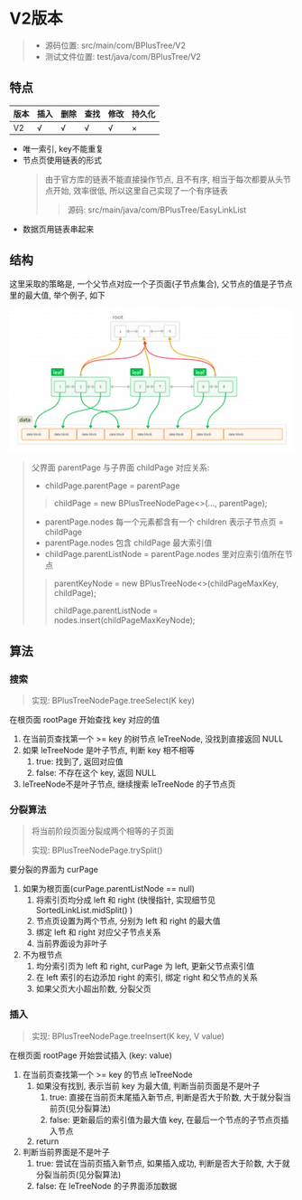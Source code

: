 # V2版本 
> - 源码位置: src/main/com/BPlusTree/V2
> - 测试文件位置: test/java/com/BPlusTree/V2

## 特点

| 版本  | 插入  | 删除  | 查找  | 修改  | 持久化 |
| --- | --- | --- | --- | --- |-----|
| V2  | √   | √   | √   | √   | ×   |

- 唯一索引, key不能重复
- 节点页使用链表的形式
  > 由于官方库的链表不能直接操作节点, 且不有序, 相当于每次都要从头节点开始, 效率很低, 所以这里自己实现了一个有序链表 
  > > 源码: src/main/java/com/BPlusTree/EasyLinkList
- 数据页用链表串起来

## 结构

这里采取的策略是, 一个父节点对应一个子页面(子节点集合), 父节点的值是子节点里的最大值, 举个例子, 如下

![img.png](files/img.png)
> 父界面 parentPage 与子界面 childPage 对应关系:
> - childPage.parentPage = parentPage
>  > childPage = new BPlusTreeNodePage<>(..., parentPage);
> - parentPage.nodes 每一个元素都含有一个 children 表示子节点页 = childPage
> - parentPage.nodes 包含 childPage 最大索引值
> - childPage.parentListNode = parentPage.nodes 里对应索引值所在节点
>  > parentKeyNode = new BPlusTreeNode<>(childPageMaxKey, childPage);
>  > 
>  > childPage.parentListNode = nodes.insert(childPageMaxKeyNode);




## 算法

### 搜索
> 实现: BPlusTreeNodePage.treeSelect(K key)

在根页面 rootPage 开始查找 key 对应的值
1. 在当前页查找第一个 >= key 的树节点 leTreeNode, 没找到直接返回 NULL
2. 如果 leTreeNode 是叶子节点, 判断 key 相不相等
   1. true: 找到了, 返回对应值
   2. false: 不存在这个 key, 返回 NULL
3. leTreeNode不是叶子节点, 继续搜索 leTreeNode 的子节点页

### 分裂算法
> 将当前阶段页面分裂成两个相等的子页面
>
> 实现: BPlusTreeNodePage.trySplit()

要分裂的界面为 curPage
1. 如果为根页面(curPage.parentListNode == null)
   1. 将索引页均分成 left 和 right (快慢指针, 实现细节见 SortedLinkList.midSplit() )
   2. 节点页设置为两个节点, 分别为 left 和 right 的最大值
   3. 绑定 left 和 right 对应父子节点关系
   4. 当前界面设为非叶子
2. 不为根节点 
   1. 均分索引页为 left 和 right, curPage 为 left, 更新父节点索引值
   2. 在 left 索引的右边添加 right 的索引, 绑定 right 和父节点的关系
   3. 如果父页大小超出阶数, 分裂父页

### 插入
> 实现: BPlusTreeNodePage.treeInsert(K key, V value)

在根页面 rootPage 开始尝试插入 (key: value)
1. 在当前页查找第一个 >= key 的节点 leTreeNode
   1. 如果没有找到, 表示当前 key 为最大值, 判断当前页面是不是叶子
      1. true: 直接在当前页末尾插入新节点, 判断是否大于阶数, 大于就分裂当前页(见分裂算法)
      2. false: 更新最后的索引值为最大值 key, 在最后一个节点的子节点页插入节点
   2. return
2. 判断当前界面是不是叶子
   1. true: 尝试在当前页插入新节点, 如果插入成功, 判断是否大于阶数, 大于就分裂当前页(见分裂算法)
   2. false: 在 leTreeNode 的子界面添加数据
